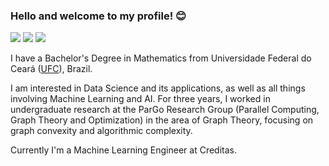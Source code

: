 ### Hello and welcome to my profile! 😊


[<img src="https://img.shields.io/badge/carodias-0A66C2?style=flat-square&logo=linkedin&logoColor=white" />](https://www.linkedin.com/in/carodias/)
[<img src="https://img.shields.io/badge/carodias-000000?style=flat-square&logo=Medium&logoColor=white" />](https://carodias.medium.com/)
[<img src="https://img.shields.io/badge/carolinadiasw@gmail.com-EA4335?style=flat-square&logo=Gmail&logoColor=white" />](mailto:carolinadiasw@gmail.com)


I have a Bachelor's Degree in Mathematics from Universidade Federal do Ceará ([UFC](http://www.ufc.br/)), Brazil.

I am interested in Data Science and its applications, as well as all things involving Machine Learning and AI. For three years, I worked in undergraduate research at the ParGo Research Group (Parallel Computing, Graph Theory and Optimization) in the area of Graph Theory, focusing on graph convexity and algorithmic complexity.

Currently I'm a Machine Learning Engineer at Creditas.
